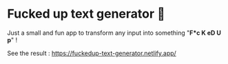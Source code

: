 # Fucked up text generator 🎉

Just a small and fun app to transform any input into something "**F*c K eD U p**" !

See the result : https://fuckedup-text-generator.netlify.app/
